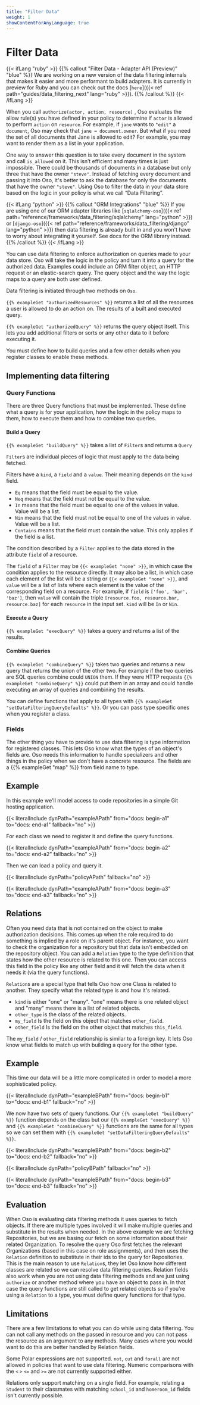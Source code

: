 ```yaml
---
title: "Filter Data"
weight: 1
showContentForAnyLanguage: true
---
```

# Filter Data

{{< ifLang "ruby" >}}
{{% callout "Filter Data - Adapter API (Preview)" "blue" %}}
We are working on a new version of the data filtering internals that makes it
easier and more performant to build adapters. It is currently in preview for
Ruby and you can check out the docs [`here`]({{< ref
path="guides/data_filtering_next" lang="ruby" >}}).
{{% /callout %}}
{{< /ifLang >}}

When you call `authorize(actor, action, resource)` , Oso evaluates the allow
rule(s) you have defined in your policy to determine if `actor` is allowed
to perform `action` on `resource`.  For example, if `jane` wants to `"edit"`
a `document`, Oso may check that `jane = document.owner`.  But what if you
need the set of all documents that Jane is allowed to edit?  For example, you
may want to render them as a list in your application.

One way to answer this question is to take every document in the system and
call `is_allowed` on it. This isn’t efficient and many times is just
impossible. There could be thousands of documents in a database but only three
that have the owner `"steve"`. Instead of fetching every document and passing
it into Oso, it's better to ask the database for only the documents that
have the owner `"steve"`. Using Oso to filter the data in your data
store based on the logic in your policy is what we call “Data Filtering”.

{{< ifLang "python" >}}
{{% callout "ORM Integrations" "blue" %}}
If you are using one of our ORM adapter libraries like
[`sqlalchemy-oso`]({{< ref path="reference/frameworks/data_filtering/sqlalchemy" lang="python" >}})
or [`django-oso`]({{< ref path="reference/frameworks/data_filtering/django" lang="python" >}}) then
data filtering is already built in and you won't have to worry about integrating
it yourself. See docs for the ORM library instead.
{{% /callout %}}
{{< /ifLang >}}

You can use data filtering to enforce authorization on queries made to your data
store. Oso will take the logic in the policy and turn it into a query for the
authorized data. Examples could include an ORM filter object, an HTTP request or
an elastic-search query. The query object and the way the logic maps to a query
are both user defined.

Data filtering is initiated through two methods on `Oso`.

`{{% exampleGet "authorizedResources" %}}` returns a list of all the
resources a user is allowed to do an action on. The results of a built and
executed query.

`{{% exampleGet "authorizedQuery" %}}` returns the query object itself.
This lets you add additional filters or sorts or any other data to it before
executing it.

You must define how to build queries and a few other details when you register classes to enable these methods.

## Implementing data filtering

### Query Functions

There are three Query functions that must be implemented. These define what a query is for your application,
how the logic in the policy maps to them, how to execute them and how to combine two queries.

#### Build a Query

`{{% exampleGet "buildQuery" %}}` takes a list of `Filter`s and returns a
`Query`

`Filter`s are individual pieces of logic that must apply to the data being
fetched.

Filters have a `kind`, a `field` and a `value`. Their meaning depends on the
`kind` field.

- `Eq` means that the field must be equal to the value.
- `Neq` means that the field must not be equal to the value.
- `In` means that the field must be equal to one of the values in value.
Value will be a list.
- `Nin` means that the field must not be equal to one of the values in value.
Value will be a list.
- `Contains` means that the field must contain the value. This only applies
if the field is a list.

The condition described by a `Filter` applies to the data stored in the attribute
`field` of a resource.

The `field` of a `Filter` may be `{{< exampleGet "none" >}}`, in which case the
condition applies to the resource directly. It may also be a list, in which case each
element of the list will be a string or `{{< exampleGet "none" >}}`, and `value` will
be a list of lists where each element is the value of the corresponding field on a
resource. For example, if `field` is `['foo', 'bar', 'baz']`, then `value` will contain
the triple `[resource.foo, resource.bar, resource.baz]` for each `resource` in the
input set. `kind` will be `In` or `Nin`.

#### Execute a Query

`{{% exampleGet "execQuery" %}}` takes a query and returns a list of the results.

#### Combine Queries

`{{% exampleGet "combineQuery" %}}` takes two queries and returns a new
query that returns the union of the other two. For example if the two
queries are SQL queries combine could `UNION` them. If they were HTTP
requests `{{% exampleGet "combineQuery" %}}` could put them in an array and 
could handle executing an array of queries and combining the results.

You can define functions that apply to all types with
`{{% exampleGet "setDataFilteringQueryDefaults" %}}`. Or you can pass type
specific ones when you register a class.

### Fields

The other thing you have to provide to use data filtering is type information
for registered classes. This lets Oso know what the types of an object's fields
are. Oso needs this information to handle specializers and other things in the
policy when we don't have a concrete resource. The fields are a 
{{% exampleGet "map" %}} from field name to type.

## Example

In this example we'll model access to code repositories in a simple Git hosting application.

{{< literalInclude
      dynPath="exampleAPath"
      from="docs: begin-a1"
      to="docs: end-a1"
      fallback="no" >}}

For each class we need to register it and define the query functions.

{{< literalInclude
      dynPath="exampleAPath"
      from="docs: begin-a2"
      to="docs: end-a2"
      fallback="no" >}}

Then we can load a policy and query it.

{{< literalInclude
      dynPath="policyAPath"
      fallback="no" >}}

{{< literalInclude
      dynPath="exampleAPath"
      from="docs: begin-a3"
      to="docs: end-a3"
      fallback="no" >}}

## Relations

Often you need data that is not contained on the object to make
authorization decisions. This comes up when the role required to
do something is implied by a role on it's parent object. For instance,
you want to check the organization for a repository but that data isn't
embedded on the repository object. You can add a `Relation` type to the type
definition that states how the other resource is related to this one. Then
you can access this field in the policy like any other field and it will
fetch the data when it needs it (via the query functions).

`Relation`s are a special type that tells Oso how one Class is related to
another. They specify what the related type is and how it's related.

- `kind` is either "one" or "many". "one" means there is one related object and
      "many" means there is a list of related objects.
- `other_type` is the class of the related objects.
- `my_field` Is the field on this object that matches `other_field`.
- `other_field` Is the field on the other object that matches `this_field`.

The `my_field` / `other_field` relationship is similar to a foreign key. It lets Oso
know what fields to match up with building a query for the other type.

## Example

This time our data will be a little more complicated in order to model a more
sophisticated policy.

{{< literalInclude
      dynPath="exampleBPath"
      from="docs: begin-b1"
      to="docs: end-b1"
      fallback="no" >}}

We now have two sets of query functions. Our `{{% exampleGet "buildQuery" %}}`
function depends on the class but our `{{% exampleGet "execQuery" %}}` and
`{{% exampleGet "combineQuery" %}}` functions are the same for all types so we
can set them with `{{% exampleGet "setDataFilteringQueryDefaults" %}}`.

{{< literalInclude
      dynPath="exampleBPath"
      from="docs: begin-b2"
      to="docs: end-b2"
      fallback="no" >}}

{{< literalInclude
      dynPath="policyBPath"
      fallback="no" >}}

{{< literalInclude
      dynPath="exampleBPath"
      from="docs: begin-b3"
      to="docs: end-b3"
      fallback="no" >}}

## Evaluation
When Oso is evaluating data filtering methods it uses queries to fetch objects.
If there are multiple types involved it will make multiple queries and
substitute in the results when needed. In the above example we are fetching
Repositories, but we are basing our fetch on some information about their
related Organization. To resolve the query Oso first fetches the relevant
Organizations (based in this case on role assignments), and then uses the
`Relation` definition to substitute in their ids to the query for Repositories.
This is the main reason to use `Relation`s, they let Oso know how different
classes are related so we can resolve data filtering queries.
Relation fields also work when you are not using data filtering methods and are
just using `authorize` or another method where you have an object to pass in. In
that case the query functions are still called to get related objects so if
you're using a `Relation` to a type, you must define query functions for that
type.

## Limitations

There are a few limitations to what you can do while using data filtering. You
can not call any methods on the passed in resource and you can not pass the
resource as an argument to any methods. Many cases where you would want to do
this are better handled by Relation fields.

Some Polar expressions are not supported. `not`, `cut` and `forall` are not
allowed in policies that want to use data filtering. Numeric comparisons with
the `<` `>` `<=` and `>=` are not currently supported either.

Relations only support matching on a single field. For example, relating a
`Student` to their classmates with matching `school_id` and `homeroom_id`
fields isn't currently possible.
